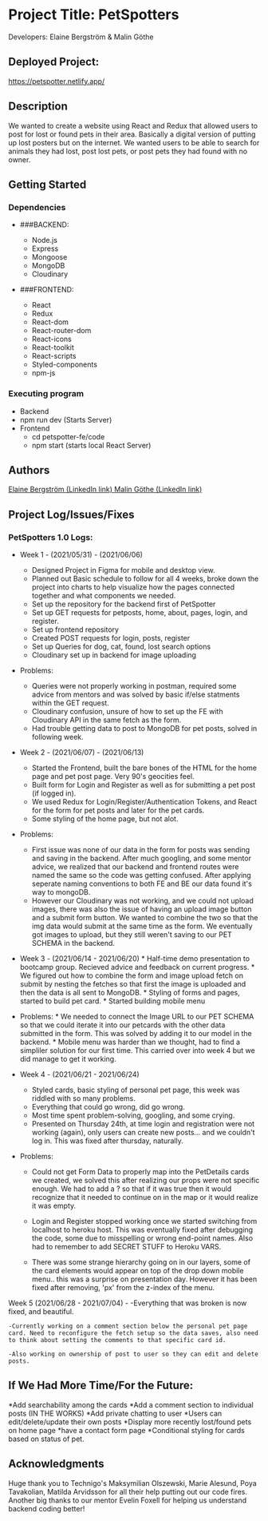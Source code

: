 # Project Title: PetSpotters
Developers: Elaine Bergström & Malin Göthe

## Deployed Project:

https://petspotter.netlify.app/

## Description

 We wanted to create a website using React and Redux that allowed users to post for lost or found pets in their area. Basically a digital version of putting up lost posters but on the internet. We wanted users to be able to search for animals they had lost, post lost pets, or post pets they had found with no owner.

## Getting Started

### Dependencies
* ###BACKEND:
  * Node.js 
  * Express
  * Mongoose
  * MongoDB
  * Cloudinary

* ###FRONTEND:
  * React
  * Redux
  * React-dom
  * React-router-dom
  * React-icons
  * React-toolkit
  * React-scripts
  * Styled-components
  * npm-js


### Executing program

* Backend 
 * npm run dev (Starts Server)
* Frontend 
  * cd petspotter-fe/code
  * npm start (starts local React Server)


## Authors

<a href="https://www.linkedin.com/in/elaine-bergstr%C3%B6m-a204934b/" >
Elaine Bergström (LinkedIn link)
</a>

<a href="https://www.linkedin.com/in/malin-g%C3%B6the-442718103/" >
Malin Göthe (LinkedIn link)
</a>

## Project Log/Issues/Fixes
### PetSpotters 1.0 Logs:

* Week 1 - (2021/05/31) - (2021/06/06)
    * Designed Project in Figma for mobile and desktop view.
    * Planned out Basic schedule to follow for all 4 weeks, broke down the project into charts to help
      visualize how the pages connected together and what components we needed. 
    * Set up the repository for the backend first of PetSpotter
    * Set up GET requests for petposts, home, about, pages, login, and register.
    * Set up frontend repository 
    * Created POST requests for login, posts, register
    * Set up Queries for dog, cat, found, lost search options
    * Cloudinary set up in backend for image uploading

* Problems: 
    * Queries were not properly working in postman, required some advice from mentors and was solved by 
      basic if/else statments within the GET request.
    * Cloudinary confusion, unsure of how to set up the FE with Cloudinary API in the same fetch as the form.
    * Had trouble getting data to post to MongoDB for pet posts, solved in following week.

* Week 2 - (2021/06/07) - (2021/06/13)
    * Started the Frontend, built the bare bones of the HTML for the home page and pet post page. Very
      90's geocities feel.
    * Built form for Login and Register as well as for submitting a pet post (if logged in).
    * We used Redux for Login/Register/Authentication Tokens, and React for the form for pet posts and    later for the pet cards.
    * Some styling of the home page, but not alot. 

* Problems: 
    * First issue was none of our data in the form for posts was sending and saving in the backend. After 
      much googling, and some mentor advice, we realized that our backend and frontend routes were named 
      the same so the code was getting confused. After applying seperate naming conventions to both FE and BE our data found it's way to mongoDB.
    * However our Cloudinary was not working, and we could not upload images, there was also the
      issue of having an upload image button and a submit form button. We wanted to combine the two so 
      that the img data would submit at the same time as the form. We eventually got images to upload, 
      but they still weren't saving to our PET SCHEMA in the backend. 

* Week 3 - (2021/06/14 - 2021/06/20)
       * Half-time demo presentation to bootcamp group. Recieved advice and feedback on current progress.
       * We figured out how to combine the form and image upload fetch on submit by nesting the fetches 
        so that first the image is uploaded and then the data is all sent to MongoDB. 
       * Styling of forms and pages, started to build pet card. 
       * Started building mobile menu

* Problems: 
      * We needed to connect the Image URL to our PET SCHEMA so that we could iterate it into our
        petcards with the other data submitted in the form. This was solved by adding it to our model 
        in the backend.
      * Mobile menu was harder than we thought, had to find a simpliler solution for our first time.
         This carried over into week 4 but we did manage to get it working. 
     
      


* Week 4 - (2021/06/21 - 2021/06/24)
    * Styled cards, basic styling of personal pet page, this week was riddled with so many problems. 
    * Everything that could go wrong, did go wrong. 
    * Most time spent problem-solving, googling, and some crying. 
    * Presented on Thursday 24th, at time login and registration were not working (again), 
      only users can create new posts... and we couldn't log in. This was fixed after thursday, 
      naturally. 

* Problems:
     * Could not get Form Data to properly map into the PetDetails cards we created, we solved this 
      after realizing our props were not specific enough. We had to add a ? so that if it 
      was true then it would recognize that it needed to continue on in the map or it would realize 
      it was empty. 

     * Login and Register stopped working once we started switching from localhost to heroku host. 
      This was eventually fixed after debugging the code, some due to misspelling or wrong 
      end-point names. Also had to remember to add SECRET STUFF to Heroku VARS. 

     * There was some strange hierarchy going on in our layers, some of the card elements would 
      appear on top of the drop down mobile menu.. this was a surprise on presentation day. However 
      it has been fixed after removing, 'px' from the z-index of the menu. 

Week 5 (2021/06/28 - 2021/07/04) -
    -Everything that was broken is now fixed, and beautiful.

    -Currently working on a comment section below the personal pet page card. Need to reconfigure the fetch setup so the data saves, also need to think about setting the comments to that specific card id.

    -Also working on ownership of post to user so they can edit and delete posts.   



## If We Had More Time/For the Future:

  *Add searchability among the cards
  *Add a comment section to individual posts (IN THE WORKS)
  *Add private chatting to user
  *Users can edit/delete/update their own posts
  *Display more recently lost/found pets on home page
  *have a contact form page
  *Conditional styling for cards based on status of pet.

## Acknowledgments

Huge thank you to Technigo's Maksymilian Olszewski, Marie Alesund, Poya Tavakolian,
Matilda Arvidsson for all their help putting out our code fires. Another big thanks to our mentor
Evelin Foxell for helping us understand backend coding better!
